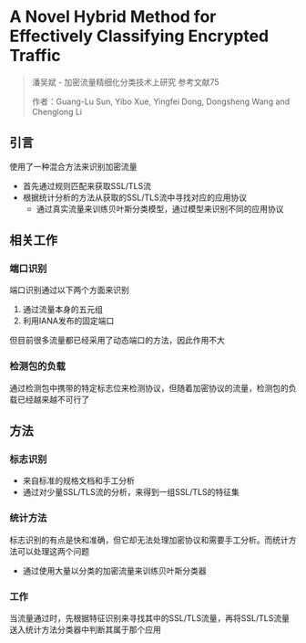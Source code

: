 # A Novel Hybrid Method for Effectively Classifying Encrypted Traffic

> 潘吴斌 - 加密流量精细化分类技术上研究 参考文献75
>
> 作者：Guang-Lu Sun, Yibo Xue, Yingfei Dong, Dongsheng Wang and Chenglong Li

## 引言

使用了一种混合方法来识别加密流量

- 首先通过规则匹配来获取SSL/TLS流
- 根据统计分析的方法从获取的SSL/TLS流中寻找对应的应用协议
  - 通过真实流量来训练贝叶斯分类模型，通过模型来识别不同的应用协议

## 相关工作

### 端口识别

端口识别通过以下两个方面来识别

1. 通过流量本身的五元组
2. 利用IANA发布的固定端口

但目前很多流量都已经采用了动态端口的方法，因此作用不大

### 检测包的负载

通过检测包中携带的特定标志位来检测协议，但随着加密协议的流量，检测包的负载已经越来越不可行了

## 方法

### 标志识别

- 来自标准的规格文档和手工分析
- 通过对少量SSL/TLS流的分析，来得到一组SSL/TLS的特征集

### 统计方法

标志识别的有点是快和准确，但它却无法处理加密协议和需要手工分析。而统计方法可以处理这两个问题

- 通过使用大量以分类的加密流量来训练贝叶斯分类器

### 工作

当流量通过时，先根据特征识别来寻找其中的SSL/TLS流量，再将SSL/TLS流量送入统计方法分类器中判断其属于那个应用